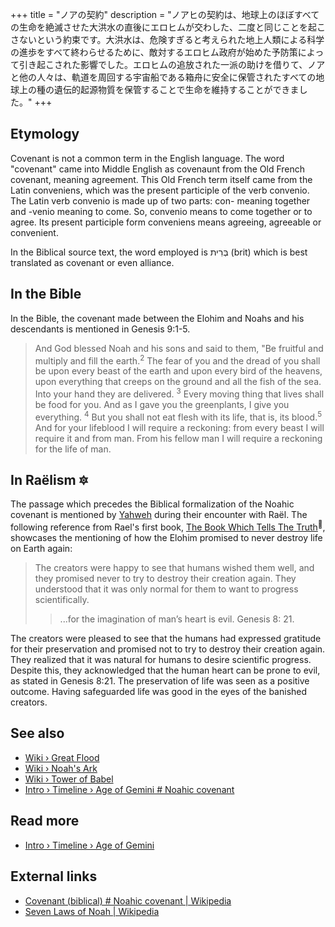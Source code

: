 +++
title = "ノアの契約"
description = "ノアヒの契約は、地球上のほぼすべての生命を絶滅させた大洪水の直後にエロヒムが交わした、二度と同じことを起こさないという約束です。大洪水は、危険すぎると考えられた地上人類による科学の進歩をすべて終わらせるために、敵対するエロヒム政府が始めた予防策によって引き起こされた影響でした。エロヒムの追放された一派の助けを借りて、ノアと他の人々は、軌道を周回する宇宙船である箱舟に安全に保管されたすべての地球上の種の遺伝的起源物質を保管することで生命を維持することができました。"
+++

## Etymology

Covenant is not a common term in the English language. The word "covenant" came into Middle English as covenaunt from the Old French covenant, meaning agreement. This Old French term itself came from the Latin conveniens, which was the present participle of the verb convenio. The Latin verb convenio is made up of two parts: con- meaning together and -venio meaning to come. So, convenio means to come together or to agree. Its present participle form conveniens means agreeing, agreeable or convenient.

In the Biblical source text, the word employed is בְּרִית (brit) which is best translated as covenant or even alliance.

## In the Bible

In the Bible, the covenant made between the Elohim and Noahs and his descendants is mentioned in Genesis 9:1-5.

> And God blessed Noah and his sons and said to them, "Be fruitful and multiply and fill the earth.<sup>2</sup> The fear of you and the dread of you shall be upon every beast of the earth and upon every bird of the heavens, upon everything that creeps on the ground and all the fish of the sea. Into your hand they are delivered. <sup>3</sup> Every moving thing that lives shall be food for you. And as I gave you the greenplants, I give you everything. <sup>4</sup> But you shall not eat flesh with its life, that is, its blood.<sup>5</sup> And for your lifeblood I will require a reckoning: from every beast I will require it and from man. From his fellow man I will require a reckoning for the life of man.

## In Raëlism 🔯

The passage which precedes the Biblical formalization of the Noahic covenant is mentioned by [Yahweh](../../wiki/yahweh/) during their encounter with Raël. The following reference from Rael's first book, [The Book Which Tells The Truth](../../library/the-book-which-tells-the-truth/)<sup>📖</sup>, showcases the mentioning of how the Elohim promised to never destroy life on Earth again:

> The creators were happy to see that humans wished them well, and they promised never to try to destroy their creation again. They understood that it was only normal for them to want to progress scientifically.
>
>> ...for the imagination of man’s heart is evil.
>> Genesis 8: 21.

The creators were pleased to see that the humans had expressed gratitude for their preservation and promised not to try to destroy their creation again. They realized that it was natural for humans to desire scientific progress. Despite this, they acknowledged that the human heart can be prone to evil, as stated in Genesis 8:21. The preservation of life was seen as a positive outcome. Having safeguarded life was good in the eyes of the banished creators.

## See also

- [Wiki › Great Flood](../../wiki/great-flood/)
- [Wiki › Noah\'s Ark](../../wiki/noahs-ark/)
- [Wiki › Tower of Babel](../../wiki/tower-of-babel/)
- [Intro › Timeline › Age of Gemini \# Noahic covenant](../../timeline/age-of-gemini.md#noahic-covenant/)

## Read more

- [Intro › Timeline › Age of Gemini](../../timeline/age-of-gemini/)

## External links

- [Covenant (biblical) # Noahic covenant | Wikipedia](https://en.wikipedia.org/wiki/Covenant_%28biblical%29#Noahic_covenant)
- [Seven Laws of Noah | Wikipedia](https://en.wikipedia.org/wiki/Seven_Laws_of_Noah)